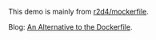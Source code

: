 This demo is mainly from [r2d4/mockerfile](https://github.com/r2d4/mockerfile).

Blog: [An Alternative to the Dockerfile](https://matt-rickard.com/building-a-new-dockerfile-frontend/).
